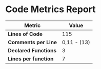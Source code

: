 # Code Metrics Report

| Metric                          | Value       |
|---------------------------------|-------------|
| **Lines of Code**               | 115         |
| **Comments per Line**           | 0,11 - (13) |
| **Declared Functions**          | 3           |
| **Lines per function**          | 7           |


